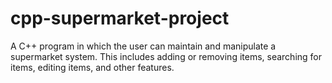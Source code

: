 # cpp-supermarket-project
A C++ program in which the user can maintain and manipulate a supermarket system. This includes adding or removing items, searching for items, editing items, and other features.
